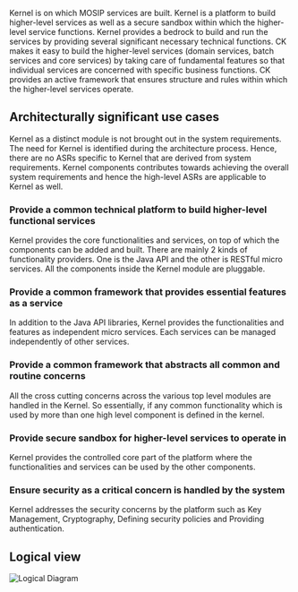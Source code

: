 Kernel is on which MOSIP services are built. Kernel is a platform to build higher-level services as well as a secure sandbox within which the higher-level service functions. Kernel provides a bedrock to build and run the services by providing several significant necessary technical functions. CK makes it easy to build the higher-level services (domain services, batch services and core services) by taking care of fundamental features so that individual services are concerned with specific business functions. CK provides an active framework that ensures structure and rules within which the higher-level services operate.

## Architecturally significant use cases
Kernel as a distinct module is not brought out in the system requirements. The need for Kernel is identified during the architecture process. Hence, there are no ASRs specific to Kernel that are derived from system requirements. Kernel components contributes towards achieving the overall system requirements and hence the high-level ASRs are applicable to Kernel as well.

### Provide a common technical platform to build higher-level functional services
Kernel provides the core functionalities and services, on top of which the components can be added and built. There are mainly 2 kinds of functionality providers. One is the Java API and the other is RESTful micro services. All the components inside the Kernel module are pluggable.

### Provide a common framework that provides essential features as a service
In addition to the Java API libraries, Kernel provides the functionalities and features as independent micro services. Each services can be managed independently of other services. 

### Provide a common framework that abstracts all common and routine concerns
All the cross cutting concerns across the various top level modules are handled in the Kernel. So essentially, if any common functionality which is used by more than one high level component is defined in the kernel. 

### Provide secure sandbox for higher-level services to operate in
Kernel provides the controlled core part of the platform where the functionalities and services can be used by the other components. 

### Ensure security as a critical concern is handled by the system
Kernel addresses the security concerns by the platform such as Key Management, Cryptography, Defining security policies and Providing authentication.


## Logical view

![Logical Diagram](https://raw.githubusercontent.com/mosip/mosip/DEV/design/_images/Kernel_logical_diagram.jpg?token=ApNuIGgOX6yG_C0XsQbNBGtj-zvujMRGks5cNDoVwA%3D%3D&_sm_au_=iVVZ4T13q2QkJ56Q)


